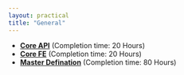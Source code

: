 ```yaml
---
layout: practical
title: "General"
---
```

- **[Core API](https://github.com/PatoliyaInfotech/practical-definitions/tree/master/Core%20API)** (Completion time: 20 Hours)
- **[Core FE](https://github.com/PatoliyaInfotech/practical-definitions/tree/master/Core%20FE)** (Completion time: 20 Hours)
- **[Master Defination](https://github.com/PatoliyaInfotech/practical-definitions/tree/master/Master%20Defination)** (Completion time: 80 Hours)
